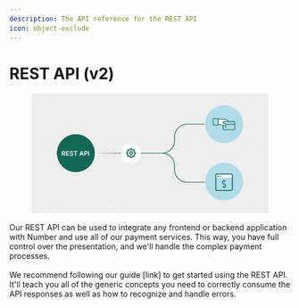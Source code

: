```yaml
---
description: The API reference for the REST API
icon: object-exclude
---
```


# REST API (v2)

<figure><img src="../../.gitbook/assets/REST API C.png" alt=""><figcaption></figcaption></figure>

Our REST API can be used to integrate any frontend or backend application with Number and use all of our payment services. This way, you have full control over the presentation, and we'll handle the complex payment processes.\
\
We recommend following our guide \[link] to get started using the REST API. It'll teach you all of the generic concepts you need to correctly consume the API responses as well as how to recognize and handle errors.

